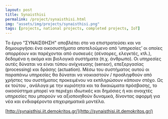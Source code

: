 ```yaml
---
layout: post
title: Synaisthisi 
permalink: /project/synaisthisi.html
img: "assets/img/projects/synaisthisi.png"
tags: [projects, national projects, completed projects, IoT]
---
```


Το έργο "ΣΥΝΑΙΣΘΗΣΗ" αποβλέπει στο να επιστρατεύσει και να δημιουργήσει ένα οικοσυστήματα αποτελούμενο από ‘υπηρεσίες’ οι οποίες απορρέουν και παρέχονται από συσκευές (σένσορες, ελεγκτές, κτλ.), δεδομένα η ακόμα και βιολογικά συστήματα (π.χ. άνθρωπο). Οι υπηρεσίες αυτές δύναται να είναι τύπου ανίχνευσης (sensor), επεξεργασίας (processing) και δράσης (actuation). Μέσω του συστήματος αυτού οι παραπάνω υπηρεσίες θα δύναται να νοικιαστούν / προσληφθούν από χρήστες του συστήματος προκειμένου να εκπληρώσουν κάποιον στόχο. Ως εκ τούτου , ανάλογα με την κυριότητα και τα δικαιώματα πρόσβασης, το οικοσύστημα μπορεί να περιέχει ιδιωτικές και δημόσιες ή και ανοιχτές υπηρεσίες που μπορούν να αξιοποιηθούν δυναμικά, δίνοντας αφορμή για νέα και ενδιαφέροντα επιχειρηματικά μοντέλα.

[http://synaisthisi.iit.demokritos.gr/](http://synaisthisi.iit.demokritos.gr/)
